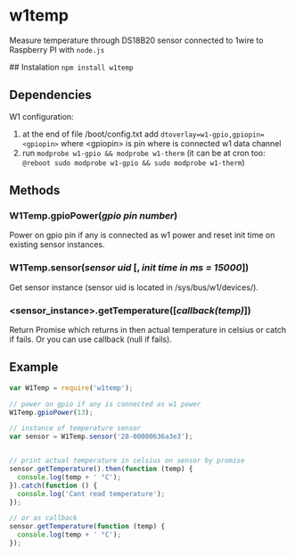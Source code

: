 # w1temp
Measure temperature through DS18B20 sensor connected to 1wire to Raspberry PI with `node.js`

## Instalation
`npm install w1temp`

## Dependencies
W1 configuration:

1. at the end of file /boot/config.txt add `dtoverlay=w1-gpio,gpiopin=<gpiopin>` where &lt;gpiopin&gt; is pin where is connected w1 data channel
2. run `modprobe w1-gpio && modprobe w1-therm` (it can be at cron too: `@reboot sudo modprobe w1-gpio && sudo modprobe w1-therm`)

## Methods

### W1Temp.gpioPower(*gpio pin number*)
Power on gpio pin if any is connected as w1 power and reset init time on existing sensor instances.

### W1Temp.sensor(*sensor uid* [, *init time in ms = 15000*])
Get sensor instance (sensor uid is located in /sys/bus/w1/devices/).

### &lt;sensor_instance&gt;.getTemperature([*callback(temp)*])
Return Promise which returns in then actual temperature in celsius or catch if fails. Or you can use callback (null if fails).

## Example
```javascript
var W1Temp = require('w1temp');

// power on gpio if any is connected as w1 power
W1Temp.gpioPower(13);

// instance of temperature sensor
var sensor = W1Temp.sensor('28-00000636a3e3');


// print actual temperature in celsius on sensor by promise
sensor.getTemperature().then(function (temp) {
  console.log(temp + ' °C');  
}).catch(function () {
  console.log('Cant read temperature');
});

// or as callback
sensor.getTemperature(function (temp) {
  console.log(temp + ' °C');  
});
```
